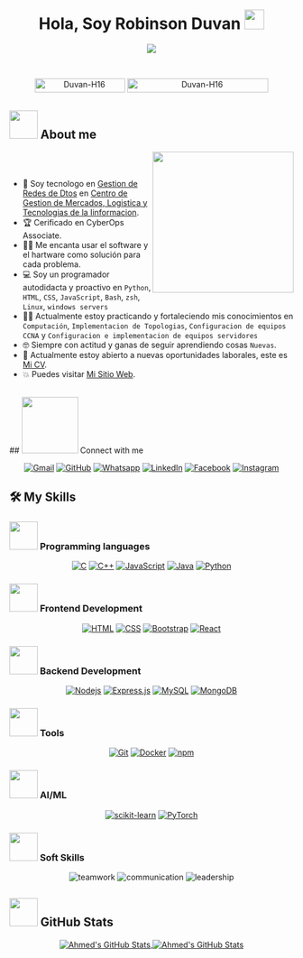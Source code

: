   <h1 align="center">Hola, Soy Robinson Duvan <img src="https://media.giphy.com/media/hvRJCLFzcasrR4ia7z/giphy.gif" width="35"></h1>
<p align="center">
  <a href="https://github.com/DenverCoder1/readme-typing-svg">
    <img src="https://readme-typing-svg.herokuapp.com?font=Time+New+Roman&color=%23C8BE25&size=25&center=true&vCenter=true&width=600&height=100&lines=Tecnologo+En+Redes+Duvan-H16;Gestion+de+Redes+de+Datos;Cyber+Security;Creacion+de+VLANs;Capasitado+en+CCNA;Instervencion+de+Redes;Cableado+Estructurado;Programacion+en+diferentes+lenguages">
  </a>
</p>

<br>

<p align="center">
  <img src="https://komarev.com/ghpvc/?username=Duvan-H16&label=Profile%20views&color=0047AB&style=plastic?" alt="Duvan-H16" height=25px, width=160px/>
  <a href = "https://commits.top/egypt.html" target="_blank">
    <img src="https://enfsgag3ayy6w9q.m.pipedream.net/&style=plastic" alt="Duvan-H16" target="_blank" height=25px, width=250px/>
  </a>
</p>

## <picture><img src = "https://github.com/7oSkaaa/7oSkaaa/blob/main/Images/about_me.gif?raw=true" width = 50px></picture> About me

<picture> <img align="right" src="https://github.com/7oSkaaa/7oSkaaa/blob/main/Images/Right_Side.gif?raw=true" width = 250px></picture>

<br><br>

- :school: Soy tecnologo en [Gestion de Redes de Dtos](https://sofiaplus-edu.com/courses/tecnologo-en-gestion-de-redes-de-datos/) en [Centro de Gestion de Mercados, Logistica y Tecnologias de la Iinformacion](https://mercadoslogisticaytecnologia.blogspot.com/).
- :trophy: Cerificado en CyberOps Associate.
- :technologist: Me encanta usar el software y el hartware como solución para cada problema.
- :computer: Soy un programador autodidacta y proactivo en `Python`, `HTML`, `CSS`, `JavaScript`, `Bash`, `zsh`, `Linux`, `windows servers`
- :student: Actualmente estoy practicando y fortaleciendo mis conocimientos en `Computación`, `Implementacion de Topologias`, `Configuracion de equipos CCNA` y `Configuracion e implementacion de equipos servidores`
- :nerd_face: Siempre con actitud y ganas de seguir aprendiendo cosas `Nuevas`.
- :thinking: Actualmente estoy abierto a nuevas oportunidades laborales, este es [Mi CV](linkedin.com/in/robinson-herrera-569918204).
- :boom: Puedes visitar [Mi Sitio Web](https://systemsandsolutionsit.github.io/).
<br>
<!--
## <picture> <img src="https://github.com/7oSkaaa/7oSkaaa/blob/main/Images/competitive_programming_profile.png?raw=true" width=40> </picture> Mis perfiles de programación
<p align="center">
  <a href="https://codeforces.com/profile/7oSkaaa"><img src="https://img.icons8.com/external-tal-revivo-shadow-tal-revivo/50/000000/external-codeforces-programming-competitions-and-contests-programming-community-logo-shadow-tal-revivo.png" alt="Code Forces"/></a>
  <a href="https://leetcode.com/7oSkaa/"><img src="https://img.icons8.com/external-tal-revivo-shadow-tal-revivo/50/000000/external-level-up-your-coding-skills-and-quickly-land-a-job-logo-shadow-tal-revivo.png" alt="LeetCode"/></a>
  <a href="https://atcoder.jp/users/ahmed_7oSkaa"><img src="https://i.ibb.co/Q9WSjDB/logo.png" alt="AtCoder" width=60px/></a>
  <a href="https://www.codechef.com/users/ahmed_7oskaa"><img src="https://img.icons8.com/color/50/000000/codechef.png" alt="Code Chef"/></a>
  <a href="https://icpc.global/ICPCID/IW0X0CTD0ZV9"><img src="https://i.ibb.co/6J0r7rW/Daco-5610880.png" alt="ICPC Global" width=60px /></a>
  <a href="https://www.codingame.com/profile/e5e56c7585fda3b457056b85180a4d636850344"><img src="https://i.ibb.co/1MRppTC/codingame-1.png" alt="Codingame" width="100" height="50"></a>
</p>
-->
## <picture> <img src="https://github.com/7oSkaaa/7oSkaaa/blob/main/Images/Connect-with-me.gif?raw=true" width="100px"> </picture> Connect with me
<p align="center">
  <a href="mailto:robinson.duvan2016@gmail.com"><img img src="https://img.shields.io/badge/gmail-%23EA4335.svg?style=plastic&logo=gmail&logoColor=white" alt="Gmail"/></a>
  <a href="https://github.com/Duvan-H16"><img src="https://img.shields.io/badge/github-%23181717.svg?style=plastic&logo=github&logoColor=white" alt="GitHub"/></a>
  <a href="https://wa.me/+573192735630"><img src="https://img.shields.io/badge/whatsapp-%2325D366.svg?style=plastic&logo=whatsapp&logoColor=white" alt="Whatsapp"/></a>
  <a href="https://www.linkedin.com/in/robinson-herrera-569918204/"><img src="https://img.shields.io/badge/linkedin-%230A66C2.svg?style=plastic&logo=linkedin&logoColor=white" alt="LinkedIn"/></a>
  <a href="https://www.facebook.com/share/1Ao4jkEN6r/"><img src="https://img.shields.io/badge/facebook-%231877F2.svg?style=plastic&logo=facebook&logoColor=white" alt="Facebook"/></a>
  <a href="https://www.instagram.com/robinson_duvan?igsh=YnM3bDB2dnBkcTVh"><img src="https://img.shields.io/badge/instagram-%23E4405F.svg?style=plastic&logo=instagram&logoColor=white" alt="Instagram"/></a>
  <!--<a href="https://msng.link/o/?ahmed.7oskaa=sc"><img src="https://img.shields.io/badge/snapchat-%23FFFC00.svg?style=plastic&logo=snapchat&logoColor=black" alt="Snap Chat"/></a>-->
</p>

## 🛠️ My Skills

### <picture> <img src="https://github.com/7oSkaaa/7oSkaaa/blob/main/Images/Programming_Languages.gif?raw=true" width=50px> </picture> Programming languages
<p align="center">
  <a href="https://www.cprogramming.com/" target="_blank"><img alt="C" src="https://img.shields.io/badge/C%20-%232370ED.svg?style=plastic&logo=c&logoColor=white"></a>
  <a href="https://www.w3schools.com/cpp/" target="_blank"><img alt="C++" src="https://img.shields.io/badge/C++%20-%2300599C.svg?style=plastic&logo=c%2B%2B&logoColor=white"></a>
  <a href="https://developer.mozilla.org/en-US/docs/Web/JavaScript" target="_blank"><img alt="JavaScript" src="https://img.shields.io/badge/JavaScript%20-%23F7DF1E.svg?style=plastic&logo=javascript&logoColor=black"></a>
  <a href="https://www.java.com" target="_blank"><img alt="Java" src="https://img.shields.io/badge/Java-%23007396.svg?style=plastic&logo=java&logoColor=white"></a>
  <a href="https://www.python.org" target="_blank"><img alt="Python" src="https://img.shields.io/badge/Python%20-%2314354C.svg?style=plastic&logo=python&logoColor=white"></a>
</p>

### <picture> <img src="https://github.com/7oSkaaa/7oSkaaa/blob/main/Images/Front_End.gif?raw=true" width=50px> </picture> Frontend Development
<p align="center">
  <a href="https://www.w3.org/html/" target="_blank"><img alt="HTML" src="https://img.shields.io/badge/HTML5%20-%23E34F26.svg?style=plastic&logo=html5&logoColor=white"></a>
  <a href="https://www.w3schools.com/css/" target="_blank"><img alt="CSS" src="https://img.shields.io/badge/CSS3%20-%231572B6.svg?style=plastic&logo=css3&logoColor=white"></a>
  <a href="https://getbootstrap.com/" target="_blank"><img alt="Bootstrap" src="https://img.shields.io/badge/Bootstrap%20-%23563D7C.svg?style=plastic&logo=bootstrap&logoColor=white"></a>
  <a href="https://reactjs.org/" target="_blank"><img alt="React" src="https://img.shields.io/badge/React%20-%2361DAFB.svg?style=plastic&logo=react&logoColor=black"></a>
</p>

### <picture> <img src="https://github.com/7oSkaaa/7oSkaaa/blob/main/Images/Back_End.gif?raw=true" width=50px> </picture> Backend Development
<p align="center">
  <a href="https://nodejs.org" target="_blank"><img alt="Nodejs" src="https://img.shields.io/badge/Node.js%20-%23339933.svg?style=plastic&logo=node.js&logoColor=white"></a>
  <a href="https://expressjs.com/" target="_blank"><img alt="Express.js" src="https://img.shields.io/badge/Express.js%20-%23404d59.svg?style=plastic&logo=express&logoColor=white"></a>
  <a href="https://www.mysql.com/" target="_blank"><img alt="MySQL" src="https://img.shields.io/badge/MySQL-%2300f.svg?style=plastic&logo=mysql&logoColor=white"></a>
  <a href="https://www.mongodb.com/" target="_blank"><img alt="MongoDB" src="https://img.shields.io/badge/MongoDB-%2347A248.svg?style=plastic&logo=mongodb&logoColor=white"></a>
</p>

### <picture> <img src="https://github.com/7oSkaaa/7oSkaaa/blob/main/Images/Software_Tools.gif?raw=true" width=50px> </picture> Tools
<p align="center">
  <a href="https://git-scm.com/" target="_blank"><img alt="Git" src="https://img.shields.io/badge/Git%20-%23F05032.svg?style=plastic&logo=git&logoColor=white"></a>
  <a href="https://www.docker.com/" target="_blank"><img alt="Docker" src="https://img.shields.io/badge/Docker%20-%232496ED.svg?style=plastic&logo=docker&logoColor=white"></a>
  <a href="https://www.npmjs.com/" target="_blank"><img alt="npm" src="https://img.shields.io/badge/npm%20-%23CB3837.svg?style=plastic&logo=npm&logoColor=white"></a>
</p>

### <picture> <img src="https://github.com/7oSkaaa/7oSkaaa/blob/main/Images/Artificial_Intelligence.gif?raw=true" width=50px> </picture> AI/ML
<p align="center">
  <a href="https://scikit-learn.org/" target="_blank"><img alt="scikit-learn" src="https://img.shields.io/badge/scikit--learn-%23F7931E.svg?style=plastic&logo=scikit-learn&logoColor=white"></a>
  <a href="https://pytorch.org/" target="_blank"><img alt="PyTorch" src="https://img.shields.io/badge/PyTorch-%23EE4C2C.svg?style=plastic&logo=pytorch&logoColor=white"></a>
</p>

### <picture> <img src="https://github.com/7oSkaaa/7oSkaaa/blob/main/Images/Soft_Skills.gif?raw=true" width=50px> </picture> Soft Skills
<p align="center">
  <img src="https://img.shields.io/badge/Teamwork-%2335B3A7.svg?style=plastic" alt="teamwork"/>
  <img src="https://img.shields.io/badge/Communication-%23FF8C00.svg?style=plastic" alt="communication"/>
  <img src="https://img.shields.io/badge/Leadership-%2333A1FD.svg?style=plastic" alt="leadership"/>
</p>

## <picture> <img src="https://github.com/7oSkaaa/7oSkaaa/blob/main/Images/github_stats.gif?raw=true" width=50px> </picture> GitHub Stats

<p align="center">
  <a href="https://github.com/7oSkaaa">
    <img align="center" src="https://github-readme-stats.vercel.app/api?username=7oSkaaa&show_icons=true&count_private=true&hide=prs&theme=highcontrast" alt="Ahmed's GitHub Stats" />
  </a>
  <a href="https://github.com/7oSkaaa">
    <img align="center" src="https://github-readme-stats.vercel.app/api/top-langs/?username=7oSkaaa&layout=compact&langs_count=10&theme=highcontrast" alt="Ahmed's GitHub Stats" />
  </a>
</p>
